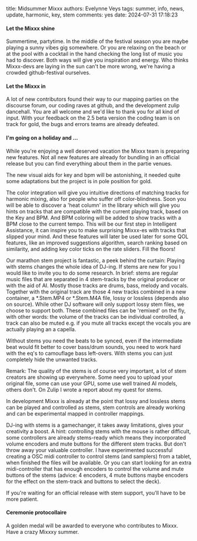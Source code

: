 title: Midsummer Mixxx
authors: Evelynne Veys
tags: summer, info, news, update, harmonic, key, stem
comments: yes
date: 2024-07-31 17:18:23

#### Let the Mixxx shine

Summertime, partytime. In the middle of the festival season you are maybe playing a sunny vibes gig somewhere.
Or you are relaxing on the beach or at the pool with a cocktail in the hand checking the long list of music you had to discover.
Both ways will give you inspiration and energy.
Who thinks Mixxx-devs are laying in the sun can't be more wrong, we're having a crowded github-festival ourselves.

#### Let the Mixxx in

A lot of new contributors found their way to our mapping parties on the discourse forum, our coding raves at github,
and the development zulip dancehall. You are all welcome and we'd like to thank you for all kind of input.
With your feedback on the 2.5 beta version the coding team is on track for gold, the bugs and errors teams are already defeated.

#### I'm going on a holiday and …

While you're enjoying a well deserved vacation the Mixxx team is preparing new features.
Not all new features are already for bundling in an official release but you can find everything about them in the partie venues.

The new visual aids for key and bpm will be astonishing, it needed quite some adaptations but the project is in pole position for gold.

The color integration will give you intuitive directions of matching tracks for harmonic mixing, also for people who suffer off color-blindness.
Soon you will be able to discover a 'heat column' in the library which will give you hints on tracks that are compatible with the current playing track,
based on the Key and BPM. And BPM coloring will be added to show tracks with a BPM close to the current tempo.
This will be our first step in Intelligent Assistance, it can inspire you to make surprising Mixxx-es with tracks that slipped your mind.
And these features will later be used later for some QOL features, like an improved suggestions algorithm, search ranking based on similarity,
and adding key color ticks on the rate sliders.
Fill the floors!

Our marathon stem project is fantastic, a peek behind the curtain:
Playing with stems changes the whole idea of DJ-ing. If stems are new for you I would like to invite you to do some research.
In brief: stems are regular music files that are separated in 4 stem-tracks by the original producer or with the aid of AI.
Mostly those tracks are drums, bass, melody and vocals. Together with the original track are those 4 new tracks
combined in a new container, a *.Stem.MP4 or *.Stem.M4A file, lossy or lossless (depends also on source).
While other DJ software will only support lossy stem files, we choose to support both.
These combined files can be 'remixed' on the fly, with other words: the volume of the tracks can be individual controlled,
a track can also be muted e.g. if you mute all tracks except the vocals you are actually playing an a capella.

Without stems you need the beats to be synced, even if the intermediate beat would fit better to cover bass/drum sounds,
you need to work hard with the eq's to camouflage bass left-overs. With stems you can just completely hide the unwanted tracks.

Remark: The quality of the stems is of course very important, a lot of stem creators are showing up everywhere.
Some need you to upload your original file, some can use your GPU, some use well trained AI models, others don't.
On Zulip I wrote a report about my quest for stems.

In development Mixxx is already at the point that lossy and lossless stems can be played and controlled as stems, stem controls are already
working and can be experimental mapped in controller mappings.

DJ-ing with stems is a gamechanger, it takes away limitations, gives your creativity a boost.
A hint: controlling stems with the mouse is rather difficult, some controllers are already stems-ready which means they incorporated
volume encoders and mute buttons for the different stem tracks. But don't throw away your valuable controller.
I have experimented successful creating a OSC midi controller to control stems (and samplers) from a tablet, when finished the files will be available.
Or you can start looking for an extra midi-controller that has enough encoders to control the volume and mute buttons of the stems (advice: 4 encoders, 4 mute buttons maybe encoders for the effect on the stem-track and buttons to select the deck).

If you're waiting for an official release with stem support, you'll have to be more patient.

#### Ceremonie protocollaire

A golden medal will be awarded to everyone who contributes to Mixxx.
Have a crazy Mixxxy summer.
